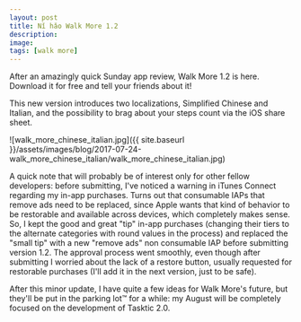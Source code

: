 ```yaml
---
layout: post
title: Nǐ hǎo Walk More 1.2
description:
image:
tags: [walk more]
---
```

After an amazingly quick Sunday app review, Walk More 1.2 is here. Download it for free and tell your friends about it!

This new version introduces two localizations, Simplified Chinese and Italian, and the possibility to brag about your steps count via the iOS share sheet.

![walk_more_chinese_italian.jpg]({{ site.baseurl }}/assets/images/blog/2017-07-24-walk_more_chinese_italian/walk_more_chinese_italian.jpg)

A quick note that will probably be of interest only for other fellow developers: before submitting, I've noticed a warning in iTunes Connect regarding my in-app purchases. Turns out that consumable IAPs that remove ads need to be replaced, since Apple wants that kind of behavior to be restorable and available across devices, which completely makes sense.
So, I kept the good and great "tip" in-app purchases (changing their tiers to the alternate categories with round values in the process) and replaced the "small tip" with a new "remove ads" non consumable IAP before submitting version 1.2. The approval process went smoothly, even though after submitting I worried about the lack of a restore button, usually requested for restorable purchases (I'll add it in the next version, just to be safe).

After this minor update, I have quite a few ideas for Walk More's future, but they'll be put in the parking lot™️ for a while: my August will be completely focused on the development of Tasktic 2.0.